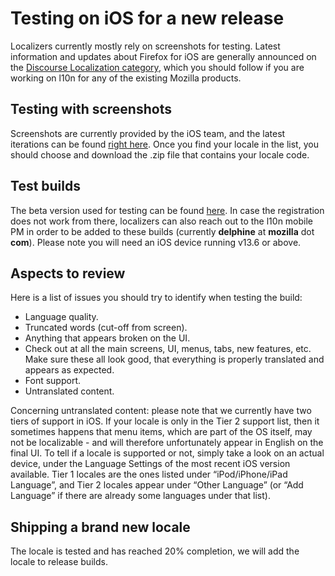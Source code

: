 # Testing on iOS for a new release

Localizers currently mostly rely on screenshots for testing. Latest information and updates about Firefox for iOS are generally announced on the [Discourse Localization category](https://discourse.mozilla.org/c/l10n/), which you should follow if you are working on l10n for any of the existing Mozilla products.

## Testing with screenshots

Screenshots are currently provided by the iOS team, and the latest iterations can be found [right here](https://firefox-ci-tc.services.mozilla.com/tasks/index/mobile.v2.firefox-ios.l10n-screenshots.latest). Once you find your locale in the list, you should choose and download the .zip file that contains your locale code.

## Test builds

The beta version used for testing can be found [here](https://www.mozilla.org/en-US/firefox/ios/testflight/). In case the registration does not work from there, localizers can also reach out to the l10n mobile PM in order to be added to these builds (currently **delphine** at **mozilla** dot **com**).
Please note you will need an iOS device running v13.6 or above.

## Aspects to review

Here is a list of issues you should try to identify when testing the build:
* Language quality.
* Truncated words (cut-off from screen).
* Anything that appears broken on the UI.
* Check out at all the main screens, UI, menus, tabs, new features, etc. Make sure these all look good, that everything is properly translated and appears as expected.
* Font support.
* Untranslated content.

Concerning untranslated content: please note that we currently have two tiers of support in iOS. If your locale is only in the Tier 2 support list, then it sometimes happens that menu items, which are part of the OS itself, may not be localizable - and will therefore unfortunately appear in English on the final UI. To tell if a locale is supported or not, simply take a look on an actual device, under the Language Settings of the most recent iOS version available. Tier 1 locales are the ones listed under “iPod/iPhone/iPad Language”, and Tier 2 locales appear under “Other Language” (or “Add Language” if there are already some languages under that list).

## Shipping a brand new locale

The locale is tested and has reached 20% completion, we will add the locale to release builds.
